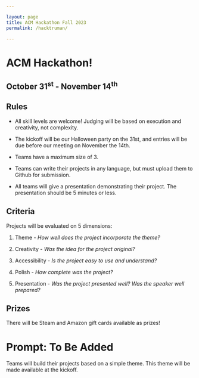 ```yaml
---

layout: page
title: ACM Hackathon Fall 2023
permalink: /hacktruman/

---
```


# ACM Hackathon!

## October 31<sup>st</sup> - November 14<sup>th</sup>

## Rules

* All skill levels are welcome! Judging will be based on execution and creativity, not complexity. 

* The kickoff will be our Halloween party on the 31st, and entries will be due before our meeting on November the 14th. 

* Teams have a maximum size of 3. 

* Teams can write their projects in any language, but must upload them to Github for submission. 

* All teams will give a presentation demonstrating their project. The presentation should be 5 minutes or less. 

## Criteria

Projects will be evaluated on 5 dimensions: 

1. Theme - *How well does the project incorporate the theme?* 

2. Creativity - *Was the idea for the project original?* 

3. Accessibility - *Is the project easy to use and understand?* 

4. Polish - *How complete was the project?* 

5. Presentation - *Was the project presented well? Was the speaker well prepared?* 

## Prizes

There will be Steam and Amazon gift cards available as prizes!

# Prompt: To Be Added

Teams will build their projects based on a simple theme. This theme will be made available at the kickoff. 


